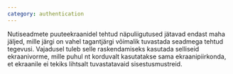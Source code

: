 ```yaml
---
category: authentication
---
```

Nutiseadmete puuteekraanidel tehtud näpuliigutused jätavad endast maha jäljed,
mille järgi on vahel tagantjärgi võimalik tuvastada seadmega tehtud tegevusi.
Vajadusel tuleb selle raskendamiseks kasutada selliseid ekraanivorme, mille
puhul nt korduvalt kasutatakse sama ekraanipiirkonda, et ekraanile ei tekiks
lihtsalt tuvastatavaid sisestusmustreid.
